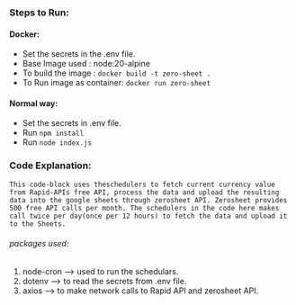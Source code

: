 ### Steps to Run:

#### Docker:

* Set the secrets in the .env file.
* Base Image used : node:20-alpine
* To build the image : `docker build -t zero-sheet .`
* To Run image as container: `docker run zero-sheet`

#### Normal way:

* Set the secrets in .env file.
* Run `npm install`
* Run `node index.js`


### Code Explanation:

    This code-block uses theschedulers to fetch current currency value from Rapid-APIs free API, process the data and upload the resulting data into the google sheets through zerosheet API. Zerosheet provides 500 free API calls per month. The schedulers in the code here makes call twice per day(once per 12 hours) to fetch the data and upload it to the Sheets.

###### packages used:

1. node-cron --> used to run the schedulars.
2. dotenv --> to read the secrets from .env file.
3. axios --> to make network calls to Rapid API and zerosheet API.
